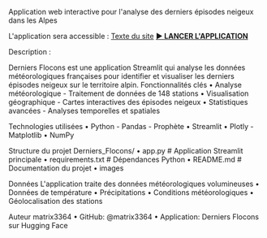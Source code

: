 Application web interactive pour l'analyse des derniers épisodes neigeux dans les Alpes

L'application sera accessible : [Texte du site](ttps://huggingface.co/spaces/matrix3364/Derniers_Flocons)
**[► LANCER L'APPLICATION](https://huggingface.co/spaces/matrix3364/Derniers_Flocons)**

Description :

Derniers Flocons est une application Streamlit qui analyse les données météorologiques françaises pour identifier et visualiser les derniers épisodes neigeux sur le territoire alpin.
Fonctionnalités clés
•	 Analyse météorologique - Traitement de données de 148 stations
•	 Visualisation géographique - Cartes interactives des épisodes neigeux
•	 Statistiques avancées - Analyses temporelles et spatiales

Technologies utilisées
•	Python - Pandas - Prophète
•	Streamlit 
•	Plotly - Matplotlib
•	NumPy 

Structure du projet
Derniers_Flocons/
• app.py                 # Application Streamlit principale
• requirements.txt       # Dépendances Python
• README.md              # Documentation du projet
• images                

Données
L'application traite des données météorologiques volumineuses 
•	Données de température
•	Précipitations
•	Conditions météorologiques
•	Géolocalisation des stations

Auteur
matrix3364
•	GitHub: @matrix3364
•	Application: Derniers Flocons sur Hugging Face

